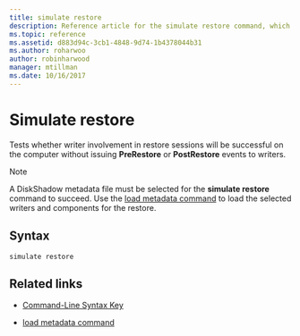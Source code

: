 ```yaml
---
title: simulate restore
description: Reference article for the simulate restore command, which tests whether writer involvement in restore sessions will be successful on the computer without issuing PreRestore or PostRestore events to writers.
ms.topic: reference
ms.assetid: d883d94c-3cb1-4848-9d74-1b4378044b31
ms.author: roharwoo
author: robinharwood
manager: mtillman
ms.date: 10/16/2017
---
```


# Simulate restore

Tests whether writer involvement in restore sessions will be successful on the computer without issuing **PreRestore** or **PostRestore** events to writers.

> [!NOTE]
> A DiskShadow metadata file must be selected for the **simulate restore** command to succeed. Use the [load metadata command](load-metadata.md) to load the selected writers and components for the restore.

## Syntax

```
simulate restore
```

## Related links

- [Command-Line Syntax Key](command-line-syntax-key.md)

- [load metadata command](load-metadata.md)

